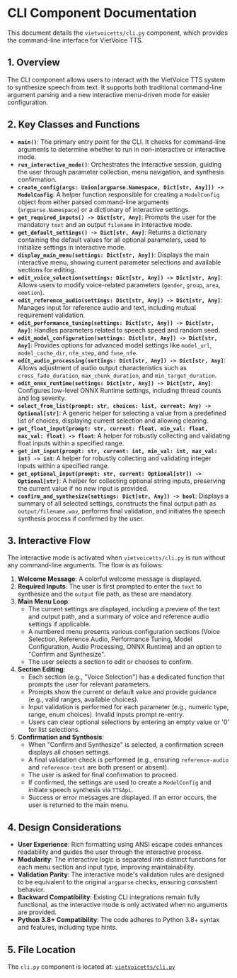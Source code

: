 # CLI Component Documentation

This document details the `vietvoicetts/cli.py` component, which provides the command-line interface for VietVoice TTS.

## 1. Overview

The CLI component allows users to interact with the VietVoice TTS system to synthesize speech from text. It supports both traditional command-line argument parsing and a new interactive menu-driven mode for easier configuration.

## 2. Key Classes and Functions

- **`main()`**: The primary entry point for the CLI. It checks for command-line arguments to determine whether to run in non-interactive or interactive mode.
- **`run_interactive_mode()`**: Orchestrates the interactive session, guiding the user through parameter collection, menu navigation, and synthesis confirmation.
- **`create_config(args: Union[argparse.Namespace, Dict[str, Any]]) -> ModelConfig`**: A helper function responsible for creating a `ModelConfig` object from either parsed command-line arguments (`argparse.Namespace`) or a dictionary of interactive settings.
- **`get_required_inputs() -> Dict[str, Any]`**: Prompts the user for the mandatory `text` and an output `filename` in interactive mode.
- **`get_default_settings() -> Dict[str, Any]`**: Returns a dictionary containing the default values for all optional parameters, used to initialize settings in interactive mode.
- **`display_main_menu(settings: Dict[str, Any])`**: Displays the main interactive menu, showing current parameter selections and available sections for editing.
- **`edit_voice_selection(settings: Dict[str, Any]) -> Dict[str, Any]`**: Allows users to modify voice-related parameters (`gender`, `group`, `area`, `emotion`).
- **`edit_reference_audio(settings: Dict[str, Any]) -> Dict[str, Any]`**: Manages input for reference audio and text, including mutual requirement validation.
- **`edit_performance_tuning(settings: Dict[str, Any]) -> Dict[str, Any]`**: Handles parameters related to speech speed and random seed.
- **`edit_model_configuration(settings: Dict[str, Any]) -> Dict[str, Any]`**: Provides options for advanced model settings like `model_url`, `model_cache_dir`, `nfe_step`, and `fuse_nfe`.
- **`edit_audio_processing(settings: Dict[str, Any]) -> Dict[str, Any]`**: Allows adjustment of audio output characteristics such as `cross_fade_duration`, `max_chunk_duration`, and `min_target_duration`.
- **`edit_onnx_runtime(settings: Dict[str, Any]) -> Dict[str, Any]`**: Configures low-level ONNX Runtime settings, including thread counts and log severity.
- **`select_from_list(prompt: str, choices: list, current: Any) -> Optional[str]`**: A generic helper for selecting a value from a predefined list of choices, displaying current selection and allowing clearing.
- **`get_float_input(prompt: str, current: float, min_val: float, max_val: float) -> float`**: A helper for robustly collecting and validating float inputs within a specified range.
- **`get_int_input(prompt: str, current: int, min_val: int, max_val: int) -> int`**: A helper for robustly collecting and validating integer inputs within a specified range.
- **`get_optional_input(prompt: str, current: Optional[str]) -> Optional[str]`**: A helper for collecting optional string inputs, preserving the current value if no new input is provided.
- **`confirm_and_synthesize(settings: Dict[str, Any]) -> bool`**: Displays a summary of all selected settings, constructs the final output path as `output/filename.wav`, performs final validation, and initiates the speech synthesis process if confirmed by the user.

## 3. Interactive Flow

The interactive mode is activated when `vietvoicetts/cli.py` is run without any command-line arguments. The flow is as follows:

1.  **Welcome Message**: A colorful welcome message is displayed.
2.  **Required Inputs**: The user is first prompted to enter the `text` to synthesize and the `output` file path, as these are mandatory.
3.  **Main Menu Loop**:
    - The current settings are displayed, including a preview of the text and output path, and a summary of voice and reference audio settings if applicable.
    - A numbered menu presents various configuration sections (Voice Selection, Reference Audio, Performance Tuning, Model Configuration, Audio Processing, ONNX Runtime) and an option to "Confirm and Synthesize".
    - The user selects a section to edit or chooses to confirm.
4.  **Section Editing**:
    - Each section (e.g., "Voice Selection") has a dedicated function that prompts the user for relevant parameters.
    - Prompts show the current or default value and provide guidance (e.g., valid ranges, available choices).
    - Input validation is performed for each parameter (e.g., numeric type, range, enum choices). Invalid inputs prompt re-entry.
    - Users can clear optional selections by entering an empty value or '0' for list selections.
5.  **Confirmation and Synthesis**:
    - When "Confirm and Synthesize" is selected, a confirmation screen displays all chosen settings.
    - A final validation check is performed (e.g., ensuring `reference-audio` and `reference-text` are both present or absent).
    - The user is asked for final confirmation to proceed.
    - If confirmed, the settings are used to create a `ModelConfig` and initiate speech synthesis via `TTSApi`.
    - Success or error messages are displayed. If an error occurs, the user is returned to the main menu.

## 4. Design Considerations

- **User Experience**: Rich formatting using ANSI escape codes enhances readability and guides the user through the interactive process.
- **Modularity**: The interactive logic is separated into distinct functions for each menu section and input type, improving maintainability.
- **Validation Parity**: The interactive mode's validation rules are designed to be equivalent to the original `argparse` checks, ensuring consistent behavior.
- **Backward Compatibility**: Existing CLI integrations remain fully functional, as the interactive mode is only activated when no arguments are provided.
- **Python 3.8+ Compatibility**: The code adheres to Python 3.8+ syntax and features, including type hints.

## 5. File Location

The `cli.py` component is located at: [`vietvoicetts/cli.py`](vietvoicetts/cli.py)
